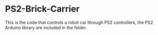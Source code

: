 # PS2-Brick-Carrier

This is the code that controls a robot car through PS2 controllers, the PS2 Arduino library are included in the folder.
